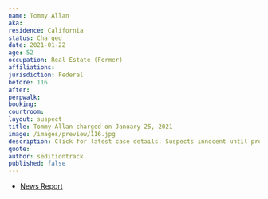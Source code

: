 ```yaml
---
name: Tommy Allan
aka:
residence: California
status: Charged
date: 2021-01-22
age: 52
occupation: Real Estate (Former)
affiliations:
jurisdiction: Federal
before: 116
after:
perpwalk:
booking:
courtroom:
layout: suspect
title: Tommy Allan charged on January 25, 2021
image: /images/preview/116.jpg
description: Click for latest case details. Suspects innocent until proven guilty.
quote:
author: seditiontrack
published: false
---
```


- [News Report](https://www.sacbee.com/news/local/article248703410.html)
